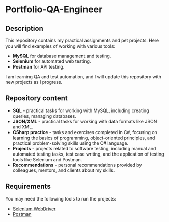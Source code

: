 # Portfolio-QA-Engineer

## Description
This repository contains my practical assignments and pet projects. Here you will find examples of working with various tools:
- **MySQL** for database management and testing.
- **Selenium** for automated web testing.
- **Postman** for API testing.

I am learning QA and test automation, and I will update this repository with new projects as I progress.
## Repository content
- **SQL** - practical tasks for working with MySQL, including creating queries, managing databases.
- **JSON/XML** - practical tasks for working with data formats like JSON and XML.
- **CSharp practice** - tasks and exercises completed in C#, focusing on learning the basics of programming, object-oriented principles, and practical problem-solving skills using the C# language.
- **Projects** - projects related to software testing, including manual and automated testing tasks, test case writing, and the application of testing tools like Selenium and Postman.
- **Recommendations** - personal recommendations provided by colleagues, mentors, and clients about my skills.


## Requirements
You may need the following tools to run the projects:
- [Selenium WebDriver](https://www.selenium.dev/downloads/)
- [Postman](https://www.postman.com/downloads/)